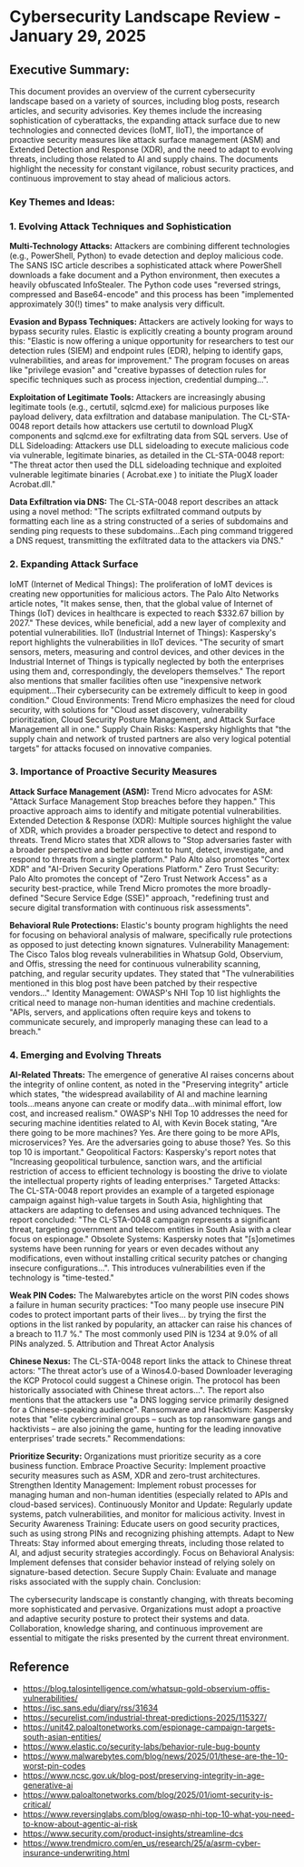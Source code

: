 # Cybersecurity Landscape Review - January 29, 2025

## Executive Summary:

This document provides an overview of the current cybersecurity landscape based on a variety of sources, including blog posts, research articles, and security advisories. Key themes include the increasing sophistication of cyberattacks, the expanding attack surface due to new technologies and connected devices (IoMT, IIoT), the importance of proactive security measures like attack surface management (ASM) and Extended Detection and Response (XDR), and the need to adapt to evolving threats, including those related to AI and supply chains. The documents highlight the necessity for constant vigilance, robust security practices, and continuous improvement to stay ahead of malicious actors.

### Key Themes and Ideas:

### 1. Evolving Attack Techniques and Sophistication

**Multi-Technology Attacks:** Attackers are combining different technologies (e.g., PowerShell, Python) to evade detection and deploy malicious code. The SANS ISC article describes a sophisticated attack where PowerShell downloads a fake document and a Python environment, then executes a heavily obfuscated InfoStealer. The Python code uses "reversed strings, compressed and Base64-encode" and this process has been "implemented approximately 30(!) times" to make analysis very difficult.

**Evasion and Bypass Techniques:** Attackers are actively looking for ways to bypass security rules. Elastic is explicitly creating a bounty program around this: "Elastic is now offering a unique opportunity for researchers to test our detection rules (SIEM) and endpoint rules (EDR), helping to identify gaps, vulnerabilities, and areas for improvement." The program focuses on areas like "privilege evasion" and "creative bypasses of detection rules for specific techniques such as process injection, credential dumping...".

**Exploitation of Legitimate Tools:** Attackers are increasingly abusing legitimate tools (e.g., certutil, sqlcmd.exe) for malicious purposes like payload delivery, data exfiltration and database manipulation. The CL-STA-0048 report details how attackers use certutil to download PlugX components and sqlcmd.exe for exfiltrating data from SQL servers.
Use of DLL Sideloading: Attackers use DLL sideloading to execute malicious code via vulnerable, legitimate binaries, as detailed in the CL-STA-0048 report: "The threat actor then used the DLL sideloading technique and exploited vulnerable legitimate binaries ( Acrobat.exe ) to initiate the PlugX loader Acrobat.dll."

**Data Exfiltration via DNS:** The CL-STA-0048 report describes an attack using a novel method: "The scripts exfiltrated command outputs by formatting each line as a string constructed of a series of subdomains and sending ping requests to these subdomains...Each ping command triggered a DNS request, transmitting the exfiltrated data to the attackers via DNS."

### 2. Expanding Attack Surface

IoMT (Internet of Medical Things): The proliferation of IoMT devices is creating new opportunities for malicious actors. The Palo Alto Networks article notes, "It makes sense, then, that the global value of Internet of Things (IoT) devices in healthcare is expected to reach $332.67 billion by 2027." These devices, while beneficial, add a new layer of complexity and potential vulnerabilities.
IIoT (Industrial Internet of Things): Kaspersky's report highlights the vulnerabilities in IIoT devices. "The security of smart sensors, meters, measuring and control devices, and other devices in the Industrial Internet of Things is typically neglected by both the enterprises using them and, correspondingly, the developers themselves." The report also mentions that smaller facilities often use "inexpensive network equipment...Their cybersecurity can be extremely difficult to keep in good condition."
Cloud Environments: Trend Micro emphasizes the need for cloud security, with solutions for "Cloud asset discovery, vulnerability prioritization, Cloud Security Posture Management, and Attack Surface Management all in one."
Supply Chain Risks: Kaspersky highlights that "the supply chain and network of trusted partners are also very logical potential targets" for attacks focused on innovative companies.

### 3. Importance of Proactive Security Measures

**Attack Surface Management (ASM):** Trend Micro advocates for ASM: "Attack Surface Management Stop breaches before they happen." This proactive approach aims to identify and mitigate potential vulnerabilities.
Extended Detection & Response (XDR): Multiple sources highlight the value of XDR, which provides a broader perspective to detect and respond to threats. Trend Micro states that XDR allows to "Stop adversaries faster with a broader perspective and better context to hunt, detect, investigate, and respond to threats from a single platform." Palo Alto also promotes "Cortex XDR" and "AI-Driven Security Operations Platform."
Zero Trust Security: Palo Alto promotes the concept of "Zero Trust Network Access" as a security best-practice, while Trend Micro promotes the more broadly-defined "Secure Service Edge (SSE)" approach, "redefining trust and secure digital transformation with continuous risk assessments".

**Behavioral Rule Protections:** Elastic's bounty program highlights the need for focusing on behavioral analysis of malware, specifically rule protections as opposed to just detecting known signatures.
Vulnerability Management: The Cisco Talos blog reveals vulnerabilities in Whatsup Gold, Observium, and Offis, stressing the need for continuous vulnerability scanning, patching, and regular security updates. They stated that "The vulnerabilities mentioned in this blog post have been patched by their respective vendors..."
Identity Management: OWASP's NHI Top 10 list highlights the critical need to manage non-human identities and machine credentials. "APIs, servers, and applications often require keys and tokens to communicate securely, and improperly managing these can lead to a breach."

### 4. Emerging and Evolving Threats

**AI-Related Threats:** The emergence of generative AI raises concerns about the integrity of online content, as noted in the "Preserving integrity" article which states, "the widespread availability of AI and machine learning tools...means anyone can create or modify data...with minimal effort, low cost, and increased realism." OWASP's NHI Top 10 addresses the need for securing machine identities related to AI, with Kevin Bocek stating, "Are there going to be more machines? Yes. Are there going to be more APIs, microservices? Yes. Are the adversaries going to abuse those? Yes. So this top 10 is important."
Geopolitical Factors: Kaspersky's report notes that "Increasing geopolitical turbulence, sanction wars, and the artificial restriction of access to efficient technology is boosting the drive to violate the intellectual property rights of leading enterprises."
Targeted Attacks: The CL-STA-0048 report provides an example of a targeted espionage campaign against high-value targets in South Asia, highlighting that attackers are adapting to defenses and using advanced techniques. The report concluded: "The CL-STA-0048 campaign represents a significant threat, targeting government and telecom entities in South Asia with a clear focus on espionage."
Obsolete Systems: Kaspersky notes that "[s]ometimes systems have been running for years or even decades without any modifications, even without installing critical security patches or changing insecure configurations...". This introduces vulnerabilities even if the technology is "time-tested."

**Weak PIN Codes:** The Malwarebytes article on the worst PIN codes shows a failure in human security practices: "Too many people use insecure PIN codes to protect important parts of their lives... by trying the first the options in the list ranked by popularity, an attacker can raise his chances of a breach to 11.7 %." The most commonly used PIN is 1234 at 9.0% of all PINs analyzed.
5. Attribution and Threat Actor Analysis

**Chinese Nexus:** The CL-STA-0048 report links the attack to Chinese threat actors: "The threat actor’s use of a Winos4.0-based Downloader leveraging the KCP Protocol could suggest a Chinese origin. The protocol has been historically associated with Chinese threat actors...". The report also mentions that the attackers use "a DNS logging service primarily designed for a Chinese-speaking audience".
Ransomware and Hacktivism: Kaspersky notes that "elite cybercriminal groups – such as top ransomware gangs and hacktivists – are also joining the game, hunting for the leading innovative enterprises’ trade secrets."
Recommendations:

**Prioritize Security:** Organizations must prioritize security as a core business function.
Embrace Proactive Security: Implement proactive security measures such as ASM, XDR and zero-trust architectures.
Strengthen Identity Management: Implement robust processes for managing human and non-human identities (especially related to APIs and cloud-based services).
Continuously Monitor and Update: Regularly update systems, patch vulnerabilities, and monitor for malicious activity.
Invest in Security Awareness Training: Educate users on good security practices, such as using strong PINs and recognizing phishing attempts.
Adapt to New Threats: Stay informed about emerging threats, including those related to AI, and adjust security strategies accordingly.
Focus on Behavioral Analysis: Implement defenses that consider behavior instead of relying solely on signature-based detection.
Secure Supply Chain: Evaluate and manage risks associated with the supply chain.
Conclusion:

The cybersecurity landscape is constantly changing, with threats becoming more sophisticated and pervasive. Organizations must adopt a proactive and adaptive security posture to protect their systems and data. Collaboration, knowledge sharing, and continuous improvement are essential to mitigate the risks presented by the current threat environment.

## Reference

- https://blog.talosintelligence.com/whatsup-gold-observium-offis-vulnerabilities/
- https://isc.sans.edu/diary/rss/31634
- https://securelist.com/industrial-threat-predictions-2025/115327/
- https://unit42.paloaltonetworks.com/espionage-campaign-targets-south-asian-entities/
- https://www.elastic.co/security-labs/behavior-rule-bug-bounty
- https://www.malwarebytes.com/blog/news/2025/01/these-are-the-10-worst-pin-codes
- https://www.ncsc.gov.uk/blog-post/preserving-integrity-in-age-generative-ai
- https://www.paloaltonetworks.com/blog/2025/01/iomt-security-is-critical/
- https://www.reversinglabs.com/blog/owasp-nhi-top-10-what-you-need-to-know-about-agentic-ai-risk
- https://www.security.com/product-insights/streamline-dcs
- https://www.trendmicro.com/en_us/research/25/a/asrm-cyber-insurance-underwriting.html

